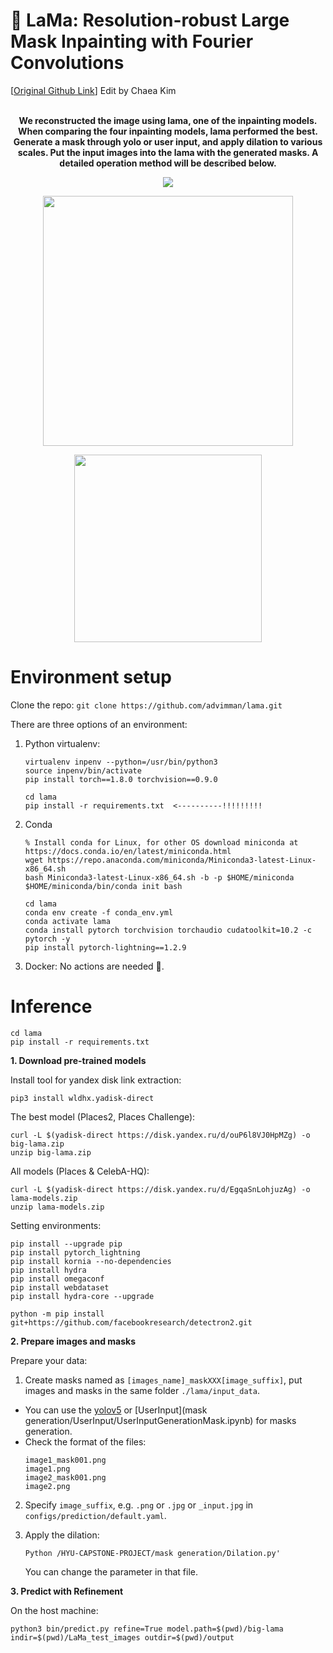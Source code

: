 # 🦙 LaMa: Resolution-robust Large Mask Inpainting with Fourier Convolutions

[[Original Github Link](https://github.com/advimman/lama)] Edit by Chaea Kim

<p align="center" "font-size:30px;">
  <br>
  <b>
We reconstructed the image using lama, one of the inpainting models.  When comparing the four inpainting models, lama performed the best.  
Generate a mask through yolo or user input, and apply dilation to various scales. Put the input images into the lama with the generated masks. A detailed operation method will be described below.</b>
</p>

<p align="center">
  <img src="https://github.com/2018007956/HYU-Capstone-Project/assets/48304130/52fb4064-1bb4-42af-bcac-01171576957d" weight="500">
</p>
<p align="center">
  <img src="https://github.com/2018007956/HYU-Capstone-Project/assets/48304130/650ee66e-72e6-49dd-954d-5eaabc4483b3" height="400">
</p>
<p align="center">
  <img src="https://github.com/2018007956/HYU-Capstone-Project/assets/48304130/ba0ec29e-e1f8-4458-9120-37d51c64fe1c" height="300">
</p>


# Environment setup

Clone the repo:
`git clone https://github.com/advimman/lama.git`

There are three options of an environment:

1. Python virtualenv:

    ```
    virtualenv inpenv --python=/usr/bin/python3
    source inpenv/bin/activate
    pip install torch==1.8.0 torchvision==0.9.0
    
    cd lama
    pip install -r requirements.txt  <----------!!!!!!!!!
    ```

2. Conda
    
    ```
    % Install conda for Linux, for other OS download miniconda at https://docs.conda.io/en/latest/miniconda.html
    wget https://repo.anaconda.com/miniconda/Miniconda3-latest-Linux-x86_64.sh
    bash Miniconda3-latest-Linux-x86_64.sh -b -p $HOME/miniconda
    $HOME/miniconda/bin/conda init bash

    cd lama
    conda env create -f conda_env.yml
    conda activate lama
    conda install pytorch torchvision torchaudio cudatoolkit=10.2 -c pytorch -y
    pip install pytorch-lightning==1.2.9
    ```
 
3. Docker: No actions are needed 🎉.

# Inference <a name="prediction"></a>
```
cd lama
pip install -r requirements.txt 
```
**1. Download pre-trained models**

Install tool for yandex disk link extraction:

```
pip3 install wldhx.yadisk-direct
```

The best model (Places2, Places Challenge):
    
```    
curl -L $(yadisk-direct https://disk.yandex.ru/d/ouP6l8VJ0HpMZg) -o big-lama.zip
unzip big-lama.zip
```

All models (Places & CelebA-HQ):

```
curl -L $(yadisk-direct https://disk.yandex.ru/d/EgqaSnLohjuzAg) -o lama-models.zip
unzip lama-models.zip
```

Setting environments:
```
pip install --upgrade pip
pip install pytorch_lightning 
pip install kornia --no-dependencies
pip install hydra
pip install omegaconf
pip install webdataset
pip install hydra-core --upgrade

python -m pip install git+https://github.com/facebookresearch/detectron2.git
```

**2. Prepare images and masks**

Prepare your data:
1) Create masks named as `[images_name]_maskXXX[image_suffix]`, put images and masks in the same folder `./lama/input_data`. 
- You can use the [yolov5](https://github.com/ultralytics/yolov5) or [UserInput](mask generation/UserInput/UserInputGenerationMask.ipynb) for masks generation. 
- Check the format of the files:
    ```    
    image1_mask001.png
    image1.png
    image2_mask001.png
    image2.png
    ```
2) Specify `image_suffix`, e.g. `.png` or `.jpg` or `_input.jpg` in `configs/prediction/default.yaml`.  

3) Apply the dilation:
    ```
    Python /HYU-CAPSTONE-PROJECT/mask generation/Dilation.py'
    ```
    You can change the parameter in that file.


**3. Predict with Refinement**

On the host machine:

    python3 bin/predict.py refine=True model.path=$(pwd)/big-lama indir=$(pwd)/LaMa_test_images outdir=$(pwd)/output
